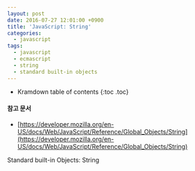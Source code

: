 ```yaml
---
layout: post
date: 2016-07-27 12:01:00 +0900
title: 'JavaScript: String'
categories:
  - javascript
tags:
  - javascript
  - ecmascript
  - string
  - standard built-in objects
---
```


* Kramdown table of contents
{:toc .toc}

#### 참고 문서

- [https://developer.mozilla.org/en-US/docs/Web/JavaScript/Reference/Global_Objects/String](https://developer.mozilla.org/en-US/docs/Web/JavaScript/Reference/Global_Objects/String)

Standard built-in Objects: String
